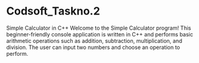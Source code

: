 # Codsoft_Taskno.2
Simple Calculator in C++ Welcome to the Simple Calculator program! This beginner-friendly console application is written in C++ and performs basic arithmetic operations such as addition, subtraction, multiplication, and division. The user can input two numbers and choose an operation to perform. 
